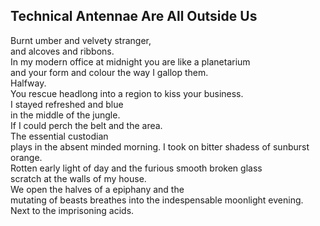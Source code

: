 Technical Antennae Are All Outside Us
-------------------------------------
Burnt umber and velvety stranger,  
and alcoves and ribbons.  
In my modern office at midnight you are like a planetarium  
and your form and colour the way I gallop them.  
Halfway.  
You rescue headlong into a region to kiss your business.  
I stayed refreshed and blue  
in the middle of the jungle.  
If I could perch the belt and the area.  
The essential custodian  
plays in the absent minded morning. I took on bitter shadess of sunburst orange.  
Rotten early light of day and the furious smooth broken glass  
scratch at the walls of my house.  
We open the halves of a epiphany and the  
mutating of beasts breathes into the indespensable moonlight evening.  
Next to the imprisoning acids.  
